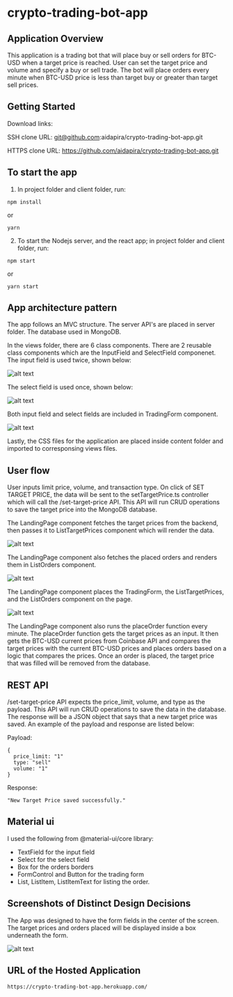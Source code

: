 # crypto-trading-bot-app

## Application Overview

This application is a trading bot that will place buy or sell orders for BTC-USD when a target price is reached. User can set the target price and volume and specify a buy or sell trade. The bot will place orders every minute when BTC-USD price is less than target buy or greater than target sell prices.

## Getting Started

Download links:

SSH clone URL: git@github.com:aidapira/crypto-trading-bot-app.git

HTTPS clone URL: https://github.com/aidapira/crypto-trading-bot-app.git

## To start the app

1. In project folder and client folder, run:
```
npm install
```
or
``` 
yarn
```

2. To start the Nodejs server, and the react app; in project folder and client folder, run:

```
npm start
```
or
``` 
yarn start
```

## App architecture pattern

The app follows an MVC structure. The server API's are placed in server folder. The database used in MongoDB.

In the views folder, there are 6 class components. There are 2 reusable class components which are the InputField and SelectField componenet. The input field is used twice, shown below:

![alt text](https://github.com/aidapira/crypto-trading-bot-app/blob/master/input_field.PNG?raw=true)

The select field is used once, shown below:

![alt text](https://github.com/aidapira/crypto-trading-bot-app/blob/master/select_field.PNG?raw=true)

Both input field and select fields are included in TradingForm component. 

![alt text](https://github.com/aidapira/crypto-trading-bot-app/blob/master/trading_form.PNG?raw=true)

Lastly, the CSS files for the application are placed inside content folder and imported to corresponsing views files.

## User flow

User inputs limit price, volume, and transaction type. On click of SET TARGET PRICE, the data will be sent to the setTargetPrice.ts controller which will call the /set-target-price API. This API will run CRUD operations to save the target price into the MongoDB database.

The LandingPage component fetches the target prices from the backend, then passes it to ListTargetPrices component which will render the data.

![alt text](https://github.com/aidapira/crypto-trading-bot-app/blob/master/target_price_box.PNG?raw=true)

The LandingPage component also fetches the placed orders and renders them in ListOrders component.

![alt text](https://github.com/aidapira/crypto-trading-bot-app/blob/master/order_placed_box.PNG?raw=true)

The LandingPage component places the TradingForm, the ListTargetPrices, and the ListOrders component on the page.

![alt text](https://github.com/aidapira/crypto-trading-bot-app/blob/master/trading_bot.PNG?raw=true)

The LandingPage component also runs the placeOrder function every minute. The placeOrder function gets the target prices as an input. It then gets the BTC-USD current prices from Coinbase API and compares the target prices with the current BTC-USD prices and places orders based on a logic that compares the prices. Once an order is placed, the target price that was filled will be removed from the database.

## REST API

/set-target-price API expects the price_limit, volume, and type as the payload. This API will run CRUD operations to save the data in the database. The response will be a JSON object that says that a new target price was saved. An example of the payload and response are listed below:

Payload:

```
{
  price_limit: "1"
  type: "sell"
  volume: "1"
}
```

Response:

```
"New Target Price saved successfully."
```

## Material ui

I used the following from @material-ui/core library:
- TextField for the input field
- Select for the select field
- Box for the orders borders
- FormControl and Button for the trading form
- List, ListItem, ListItemText for listing the order.

## Screenshots of Distinct Design Decisions

The App was designed to have the form fields in the center of the screen. The target prices and orders placed will be displayed inside a box underneath the form.

![alt text](https://github.com/aidapira/crypto-trading-bot-app/blob/master/trading_bot.PNG?raw=true)

## URL of the Hosted Application

```
https://crypto-trading-bot-app.herokuapp.com/
```
